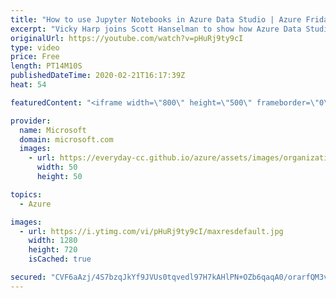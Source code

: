 ```yaml
---
title: "How to use Jupyter Notebooks in Azure Data Studio | Azure Friday"
excerpt: "Vicky Harp joins Scott Hanselman to show how Azure Data Studio combined the simple and robust SQL query editing experience of tools like SSMS with the flexibility and collaboration of Jupyter Notebooks. The November 2019 release of Azure Data Studio included SQL Server 2019 Guide as a Jupyter Book, which"
originalUrl: https://youtube.com/watch?v=pHuRj9ty9cI
type: video
price: Free
length: PT14M10S
publishedDateTime: 2020-02-21T16:17:39Z
heat: 54

featuredContent: "<iframe width=\"800\" height=\"500\" frameborder=\"0\" src=\"https://www.youtube.com/embed/pHuRj9ty9cI\" allow=\"accelerometer; autoplay; encrypted-media; gyroscope; picture-in-picture\" allowfullscreen></iframe>"

provider:
  name: Microsoft
  domain: microsoft.com
  images:
    - url: https://everyday-cc.github.io/azure/assets/images/organizations/microsoft.com-50x50.jpg
      width: 50
      height: 50

topics:
  - Azure

images:
  - url: https://i.ytimg.com/vi/pHuRj9ty9cI/maxresdefault.jpg
    width: 1280
    height: 720
    isCached: true

secured: "CVF6aAzj/4S7bzqJkYf9JVUs0tqvedl97H7kAHlPN+OZb6qaqA0/orarfQM3v947TANSajRHW15xWwJYi8AcxuIKSd/oJ1G8U+GzyHvbKgMK65yViZzYd5IRiA+TC+8P+d+1Wit+eKECWrk3OP0xKzxXdPaJMlHs6o1sdEYwMsHDU125E61jJ7Pv8zsSGRyydaIj6Xw96TMgjL66Du/UHxyleI9zfWZ8cMnqDIr75P5CtqoXClJ7oRSO7THlvS1VTYkcO2Yum9R5kLYnCn3gphCAYzSV84p0lnSFfNGxMoRn/pW0q5C6/cCHzLO5WXUTR0Kh9FHm9gu9hz8PJ5kZnsmpFr6JpKNswwdmg0KoLI98pMNE/kaPHSS7JWyTZH6Zsbx/6cv0XgbOCc+j6xiBUek7SWYU6zbIDAGzO1Mr+mM=;x/sXkTAnvGYVplKFauOQLg=="
---
```



